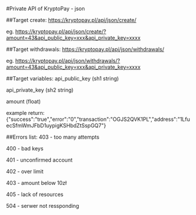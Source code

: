 #Private API of KryptoPay - json

##Target create:
https://kryptopay.pl/api/json/create/


eg. https://kryptopay.pl/api/json/create/?amount=43&api_public_key=xxx&api_private_key=xxxx

##Target withdrawals:
https://kryptopay.pl/api/json/withdrawals/


eg. https://kryptopay.pl/api/json/withdrawals/?amount=43&api_public_key=xxx&api_private_key=xxxx

##Target variables:
api_public_key (sh1 string)


api_private_key (sh2 string)


amount (float)


example return: {"success":"true","error":"0","transaction":"OGJS2QVK1PL","address":"1LfuecSfmWmJFbD1uypigKSHbdZtSspGQ7"}

##Errors list:
403 - too many attempts


400 - bad keys


401 - unconfirmed account


402 - over limit


403 - amount below 10zł


405 - lack of resources


504 - serwer not ressponding

